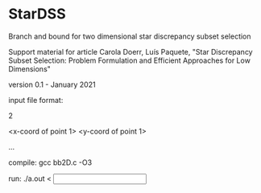 # StarDSS
Branch and bound for two dimensional star discrepancy subset selection

Support material for article
Carola Doerr, Luís Paquete, "Star Discrepancy Subset Selection: Problem
Formulation and Efficient Approaches for Low Dimensions"

version 0.1 -  January 2021

input file format:
 
2 <n> <m>

<x-coord of point 1> <y-coord of point 1>

...

<x-coord of point n> <y-coord of point n>

compile: gcc bb2D.c -O3

run:     ./a.out < <input file>
